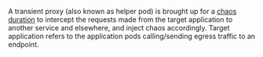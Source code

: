 A transient proxy (also known as helper pod) is brought up for a [chaos duration](/docs/chaos-engineering/use-harness-ce/chaos-faults/common-tunables-for-all-faults) to intercept the requests made from the target application to another service and elsewhere, and inject chaos accordingly. Target application refers to the application pods calling/sending egress traffic to an endpoint.
